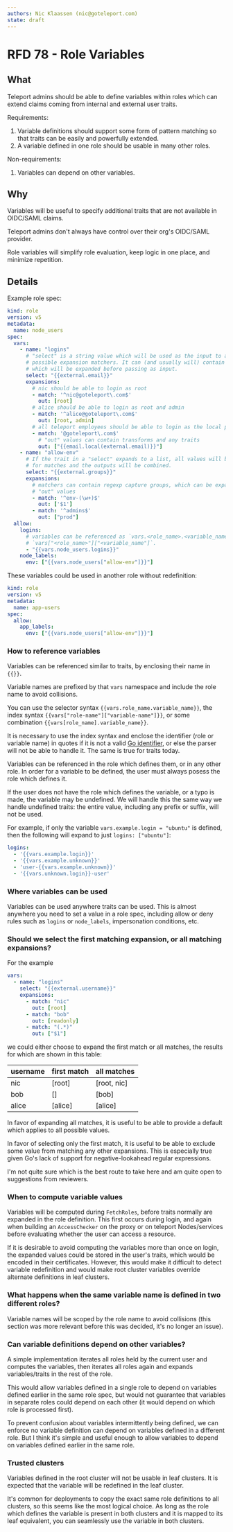 ```yaml
---
authors: Nic Klaassen (nic@goteleport.com)
state: draft
---
```


# RFD 78 - Role Variables

## What

Teleport admins should be able to define variables within roles which can extend
claims coming from internal and external user traits.

Requirements:

1. Variable definitions should support some form of pattern matching so that
   traits can be easily and powerfully extended.
2. A variable defined in one role should be usable in many other roles.

Non-requirements:

1. Variables can depend on other variables.

## Why

Variables will be useful to specify additional traits that are not available in
OIDC/SAML claims.

Teleport admins don't always have control over their org's OIDC/SAML provider.

Role variables will simplify role evaluation, keep logic in one place, and
minimize repetition.

## Details

Example role spec:

```yaml
kind: role
version: v5
metadata:
  name: node_users
spec:
  vars:
    - name: "logins"
      # "select" is a string value which will be used as the input to all
      # possible expansion matchers. It can (and usually will) contain a trait
      # which will be expanded before passing as input.
      select: "{{external.email}}"
      expansions:
        # nic should be able to login as root
        - match: '^nic@goteleport\.com$'
          out: [root]
        # alice should be able to login as root and admin
        - match: '^alice@goteleport\.com$'
          out: [root, admin]
        # all teleport employees should be able to login as the local part of their email
        - match: '@goteleport\.com$'
          # "out" values can contain transforms and any traits
          out: ["{{email.local(external.email)}}"]
    - name: "allow-env"
      # If the trait in a "select" expands to a list, all values will be checked
      # for matches and the outputs will be combined.
      select: "{{external.groups}}"
      expansions:
        # matchers can contain regexp capture groups, which can be expanded in
        # "out" values
        - match: '^env-(\w+)$'
          out: ['$1']
        - match: '^admins$'
          out: ["prod"]
  allow:
    logins:
      # variables can be referenced as `vars.<role_name>.<variable_name>` or
      # `vars["<role_name>"]["<variable_name"]`.
      - "{{vars.node_users.logins}}"
    node_labels:
      env: ["{{vars.node_users["allow-env"]}}"]
```

These variables could be used in another role without redefinition:

```yaml
kind: role
version: v5
metadata:
  name: app-users
spec:
  allow:
    app_labels:
      env: ["{{vars.node_users["allow-env"]}}"]
```

### How to reference variables

Variables can be referenced similar to traits, by enclosing their name in
`{{}}`.

Variable names are prefixed by that `vars` namespace and include the role name
to avoid collisions.

You can use the selector syntax `{{vars.role_name.variable_name}}`, the index
syntax `{{vars["role-name"]["variable-name"]}}`, or some combination
`{{vars[role_name].variable_name}}`.

It is necessary to use the index syntax and enclose the identifier (role or
variable name) in quotes if it is not a valid
[Go identifier](https://go.dev/ref/spec#Identifiers),
or else the parser will not be able to handle it.
The same is true for traits today.

Variables can be referenced in the role which defines them, or in any other
role.
In order for a variable to be defined, the user must always posess the role
which defines it.

If the user does not have the role which defines the variable, or a typo is made,
the variable may be undefined.
We will handle this the same way we handle undefined traits: the entire value,
including any prefix or suffix, will not be used.

For example, if only the variable `vars.example.login = "ubuntu"` is defined,
then the following will expand to just `logins: ["ubuntu"]`:

```yaml
logins:
  - '{{vars.example.login}}'
  - '{{vars.example.unknown}}'
  - 'user-{{vars.example.unknown}}'
  - '{{vars.unknown.login}}-user'
```

### Where variables can be used

Variables can be used anywhere traits can be used. This is almost anywhere you
need to set a value in a role spec, including allow or deny rules such as
`logins` or `node_labels`, impersonation conditions, etc.

### Should we select the first matching expansion, or all matching expansions?

For the example

```yaml
vars:
  - name: "logins"
    select: "{{external.username}}"
    expansions:
      - match: "nic"
        out: [root]
      - match: "bob"
        out: [readonly]
      - match: "(.*)"
        out: ["$1"]
```

we could either choose to expand the first match or all matches, the results for
which are shown in this table:

username | first match | all matches
---------|-------------|------------
nic      | [root]      | [root, nic]
bob      | []          | [bob]
alice    | [alice]     | [alice]

In favor of expanding all matches, it is useful to be able to provide a default
which applies to all possible values.

In favor of selecting only the first match, it is useful to be able to exclude
some value from matching any other expansions.
This is especially true given Go's lack of support for negative-lookahead
regular expressions.

I'm not quite sure which is the best route to take here and am quite open to
suggestions from reviewers.

### When to compute variable values

Variables will be computed during `FetchRoles`, before traits normally are
expanded in the role definition.
This first occurs during login, and again when building an `AccessChecker` on
the proxy or on teleport Nodes/services before evaluating whether the user can
access a resource.

If it is desirable to avoid computing the variables more than once on login, the
expanded values could be stored in the user's traits, which would be encoded in
their certificates.
However, this would make it difficult to detect variable redefinition and would
make root cluster variables override alternate definitions in leaf clusters.

### What happens when the same variable name is defined in two different roles?

Variable names will be scoped by the role name to avoid collisions (this section
was more relevant before this was decided, it's no longer an issue).

### Can variable definitions depend on other variables?

A simple implementation iterates all roles held by the current user and computes
the variables, then iterates all roles again and expands variables/traits in the
rest of the role.

This would allow variables defined in a single role to depend on variables
defined earlier in the same role spec, but would not guarantee that variables in
separate roles could depend on each other (it would depend on which role is
processed first).

To prevent confusion about variables intermittently being defined, we can
enforce no variable definition can depend on variables defined in a different
role. But I think it's simple and useful enough to allow variables to depend on
variables defined earlier in the same role.

### Trusted clusters

Variables defined in the root cluster will not be usable in leaf clusters.
It is expected that the variable will be redefined in the leaf cluster.

It's common for deployments to copy the exact same role definitions to all
clusters, so this seems like the most logical choice.
As long as the role which defines the variable is present in both clusters and
it is mapped to its leaf equivalent, you can seamlessly use the variable in both
clusters.
